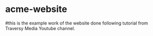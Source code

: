# acme-website

#this is the example work of the website done following tutorial from Traversy Media Youtube channel.

